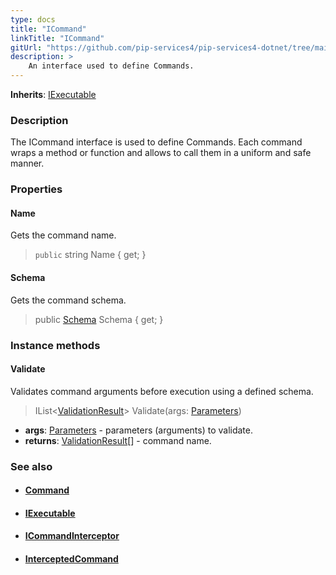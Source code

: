 ```yaml
---
type: docs
title: "ICommand"
linkTitle: "ICommand"
gitUrl: "https://github.com/pip-services4/pip-services4-dotnet/tree/main/pip-services4-rpc-dotnet"
description: > 
    An interface used to define Commands.
---
```


**Inherits**: [IExecutable](../../../components/exec/iexecutable)

### Description

The ICommand interface is used to define Commands. Each command wraps a method or function and allows to call them in a uniform and safe manner.

### Properties

#### Name
Gets the command name.

> `public` string Name { get; }

#### Schema
Gets the command schema.

> public [Schema](../../../data/validate/schema) Schema { get; }


### Instance methods

#### Validate
Validates command arguments before execution using a defined schema.

> IList<[ValidationResult](../../../data/validate/validation_result)> Validate(args: [Parameters](../../../components/exec/parameters))

- **args**: [Parameters](../../../components/exec/parameters) - parameters (arguments) to validate.
- **returns**: [ValidationResult](../../../data/validate/validation_result)[] - command name.

### See also
- #### [Command](../command)
- #### [IExecutable](../../,,/components/exec/iexecutable)
- #### [ICommandInterceptor](../icommand_interceptor)
- #### [InterceptedCommand](../intercepted_command)

